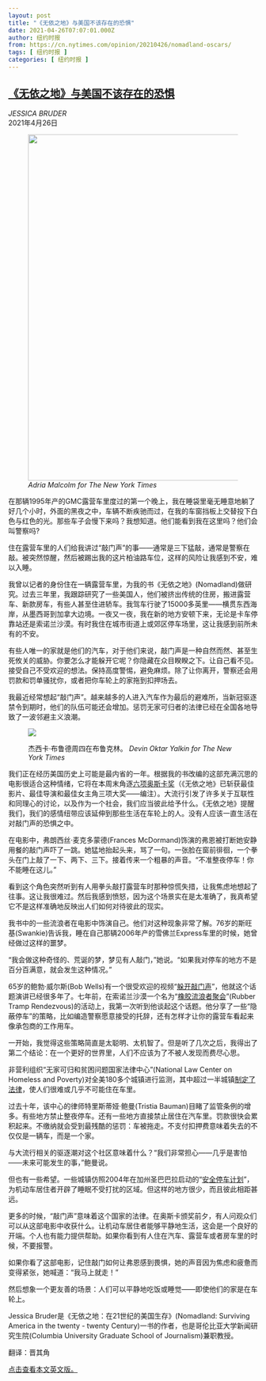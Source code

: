 ```yaml
---
layout: post
title: "《无依之地》与美国不该存在的恐惧"
date: 2021-04-26T07:07:01.000Z
author: 纽约时报
from: https://cn.nytimes.com/opinion/20210426/nomadland-oscars/
tags: [ 纽约时报 ]
categories: [ 纽约时报 ]
---
```

<!--1619420821000-->
[《无依之地》与美国不该存在的恐惧](https://cn.nytimes.com/opinion/20210426/nomadland-oscars/)
------

<div>
<address>JESSICA BRUDER</address><time pudate="2021-04-26 02:47:43" datetime="2021-04-26 02:47:43">2021年4月26日</time><figure class="article-span-photo"><img src="https://static01.nyt.com/images/2021/04/26/opinion/26bruder4-inyt/merlin_180423618_4b851c0e-a158-457d-8bc6-2acc6c772a2a-master1050.jpg" width="1050" height="700"><figcaption> <cite>Adria Malcolm for The New York Times</cite></figcaption></figure><section class="article-body"><p>在那辆1995年产的GMC露营车里度过的第一个晚上，我在睡袋里毫无睡意地躺了好几个小时，外面的黑夜之中，车辆不断疾驰而过，在我的车窗挡板上交替投下白色与红色的光。那些车子会慢下来吗？我想知道。他们能看到我在这里吗？他们会叫警察吗?</p><p>住在露营车里的人们给我讲过“敲门声”的事——通常是三下猛敲，通常是警察在敲。被突然惊醒，然后被踢出我的这片柏油路车位，这样的风险让我感到不安，难以入睡。</p><p>我曾以记者的身份住在一辆露营车里，为我的书《无依之地》(Nomadland)做研究。过去三年里，我跟踪研究了一些美国人，他们被挤出传统的住房，搬进露营车、新款房车，有些人甚至住进轿车。我驾车行驶了15000多英里——横贯东西海岸，从墨西哥到加拿大边境。一夜又一夜，我在新的地方安顿下来，无论是卡车停靠站还是索诺兰沙漠。有时我住在城市街道上或郊区停车场里，这让我感到前所未有的不安。</p><p>有些人唯一的家就是他们的汽车，对于他们来说，敲门声是一种自然而然、甚至生死攸关的威胁。你要怎么才能躲开它呢？你隐藏在众目睽睽之下。让自己看不见。接受自己不受欢迎的想法。保持高度警惕，避免麻烦。除了让你离开，警察还会用罚款和罚单骚扰你，或者把你车轮上的家拖到扣押场去。</p><p>我最近经常想起“敲门声”。越来越多的人进入汽车作为最后的避难所，当新冠驱逐禁令到期时，他们的队伍可能还会增加。惩罚无家可归者的法律已经在全国各地导致了一波邻避主义浪潮。</p><p><figure class="article-inline-photo"><img src="https://static01.nyt.com/images/2021/04/25/opinion/25bruder1/merlin_186776271_326f4755-5548-4155-9797-f421bf10eab9-jumbo.jpg"></p><figcaption>杰西卡·布鲁德周四在布鲁克林。 <cite>Devin Oktar Yalkin for The New York Times</cite></figcaption></figure><p>我们正在经历美国历史上可能是最内省的一年。根据我的书改编的这部充满沉思的电影很适合这种情绪，它将在本周末角逐<a href="https://www.nytimes.com/interactive/2021/movies/oscar-nominations-2021-ballot.html">六项奥斯卡奖</a>（《无依之地》已斩获最佳影片、最佳导演和最佳女主角三项大奖——编注）。大流行引发了许多关于互联性和同理心的讨论，以及作为一个社会，我们应当彼此给予什么。《无依之地》提醒我们，我们的感情纽带应该延伸到那些生活在车轮上的人。没有人应该一直生活在对敲门声的恐惧之中。</p><p>在电影中，弗朗西丝·麦克多蒙德(Frances McDormand)饰演的弗恩被打断她安静用餐的敲门声吓了一跳。她猛地抬起头来，骂了一句。一张脸在窗前徘徊，一个拳头在门上敲了一下、两下、三下。接着传来一个粗暴的声音。“不准整夜停车！你不能睡在这儿。”</p><p>看到这个角色突然听到有人用拳头敲打露营车时那种惊慌失措，让我焦虑地想起了往事。这让我很难过。然后我感到愤怒，因为这个场景实在是太准确了，我真希望它不是这样准确地反映出人们如何对待彼此的现实。</p><p>我书中的一些流浪者在电影中饰演自己。他们对这种现象非常了解。76岁的斯旺基(Swankie)告诉我，睡在自己那辆2006年产的雪佛兰Express车里的时候，她曾经做过这样的噩梦。</p><p>“我会做这种奇怪的、荒诞的梦，梦见有人敲门，”她说。“如果我对停车的地方不是百分百满意，就会发生这种情况。”</p><p>65岁的鲍勃·威尔斯(Bob Wells)有一个很受欢迎的视频“<a rel="noopener noreferrer" target="_blank" href="https://www.youtube.com/watch?v=vn9F0fxnicc">躲开敲门声</a>”，他就这个话题演讲已经很多年了。七年前，在索诺兰沙漠一个名为“<a href="https://www.nytimes.com/2018/01/31/style/rubber-tramp-rendezvous-rv-trucks-vanlife.html">橡胶流浪者聚会</a>”(Rubber Tramp Rendezvous)的活动上，我第一次听到他谈起这个话题。他分享了一些“隐蔽停车”的策略，比如编造警察愿意接受的托辞，还有怎样才让你的露营车看起来像承包商的工作用车。</p><p>一开始，我觉得这些策略简直是太聪明、太机智了。但是听了几次之后，我得出了第二个结论：在一个更好的世界里，人们不应该为了不被人发现而费尽心思。</p><p>非营利组织“无家可归和贫困问题国家法律中心”(National Law Center on Homeless and Poverty)对全美180多个城镇进行监测，其中超过一半城镇<a rel="noopener noreferrer" target="_blank" href="https://nlchp.org/wp-content/uploads/2019/12/HOUSING-NOT-HANDCUFFS-2019-FINAL.pdf">制定了法律</a>，使人们很难或几乎不可能住在车里。</p><p>过去十年，该中心的律师特里斯蒂娅·鲍曼(Tristia Bauman)目睹了监管条例的增多。有些地方禁止整夜停车。还有一些地方直接禁止居住在汽车里。罚款很快会累积起来。不缴纳就会受到最残酷的惩罚：车被拖走。不支付扣押费意味着失去的不仅仅是一辆车，而是一个家。</p><p>与大流行相关的驱逐潮对这个社区意味着什么？“我们非常担心——几乎是害怕——未来可能发生的事，”鲍曼说。</p><p>但也有一些希望。一些城镇仿照2004年在加州圣巴巴拉启动的“<a rel="noopener noreferrer" target="_blank" href="https://sbnbcc.org/safe-parking/">安全停车计划</a>”，为机动车居住者开辟了睡眠不受打扰的区域。但这样的地方很少，而且彼此相距甚远。</p><p>更多的时候，“敲门声”意味着这个国家的法律。在奥斯卡颁奖前夕，有人问观众们可以从这部电影中收获什么。让机动车居住者能够平静地生活，这会是一个良好的开端。个人也有能力提供帮助。如果你看到有人住在汽车、露营车或者房车里的时候，不要报警。</p><p>如果你看了这部电影，记住敲门如何让弗恩感到畏惧，她的声音因为焦虑和疲惫而变得紧张，她喊道：“我马上就走！”</p><p>然后想象一个更友善的场景：人们可以平静地吃饭或睡觉——即使他们的家是在车轮上。</p></section><footer class="author-info"><p>Jessica Bruder是《无依之地：在21世纪的美国生存》(Nomadland: Surviving America in the twenty - twenty Century)一书的作者，也是哥伦比亚大学新闻研究生院(Columbia University Graduate School of Journalism)兼职教授。</p><p>翻译：晋其角</p><p><a rel="nofollow" target="_blank" href="https://www.nytimes.com/2021/04/24/opinion/nomadland-oscars.html">点击查看本文英文版。</a></p></footer>
</div>
